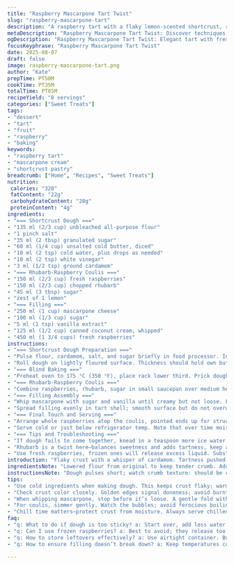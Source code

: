 ```yaml
---
title: "Raspberry Mascarpone Tart Twist"
slug: "raspberry-mascarpone-tart"
description: "A raspberry tart with a flaky lemon-scented shortcrust, rich mascarpone cream folded with whipped coconut cream, and a vibrant rhubarb-raspberry coulis. The tart shell baked blind until golden-brown with a hint of cardamom, then chilled before filling. Fresh raspberries arranged point-up for a striking finish. Elegant, light, dairy-alternated, no eggs or nuts. Techniques focus on tactile cues, avoiding overhandling the dough, and straining coulis for seedless texture. Common swaps and timing tweaks ensure reliability under real kitchen pressure."
metaDescription: "Raspberry Mascarpone Tart Twist: Discover techniques for a flawless tart. Flaky crust, vibrant coulis, and rich filling."
ogDescription: "Raspberry Mascarpone Tart Twist: Elegant tart with fresh raspberries, tangy coulis. Master your pastry skills and impress."
focusKeyphrase: "Raspberry Mascarpone Tart Twist"
date: 2025-08-07
draft: false
image: raspberry-mascarpone-tart.png
author: "Kate"
prepTime: PT50M
cookTime: PT35M
totalTime: PT85M
recipeYield: "8 servings"
categories: ["Sweet Treats"]
tags:
- "dessert"
- "tart"
- "fruit"
- "raspberry"
- "baking"
keywords:
- "raspberry tart"
- "mascarpone cream"
- "shortcrust pastry"
breadcrumb: ["Home", "Recipes", "Sweet Treats"]
nutrition: 
 calories: "320"
 fatContent: "22g"
 carbohydrateContent: "28g"
 proteinContent: "4g"
ingredients:
- "=== Shortcrust Dough ==="
- "135 ml (2/3 cup) unbleached all-purpose flour"
- "1 pinch salt"
- "35 ml (2 tbsp) granulated sugar"
- "60 ml (1/4 cup) unsalted cold butter, diced"
- "10 ml (2 tsp) cold water, plus drops as needed"
- "10 ml (2 tsp) white vinegar"
- "3 ml (1/2 tsp) ground cardamom"
- "=== Rhubarb-Raspberry Coulis ==="
- "150 ml (2/3 cup) fresh raspberries"
- "150 ml (2/3 cup) chopped rhubarb"
- "45 ml (3 tbsp) sugar"
- "zest of 1 lemon"
- "=== Filling ==="
- "250 ml (1 cup) mascarpone cheese"
- "100 ml (1/3 cup) sugar"
- "5 ml (1 tsp) vanilla extract"
- "125 ml (1/2 cup) canned coconut cream, whipped"
- "450 ml (1 3/4 cups) fresh raspberries"
instructions:
- "=== Shortcrust Dough Preparation ==="
- "Pulse flour, cardamom, salt, and sugar briefly in food processor. Integrate cold butter chunks in 3-4 short bursts. Look for coarse crumbs, like wet sand. Add vinegar and cold water teaspoon by teaspoon; pulse just to gather dough clumps. Avoid warmth from overmixing—stop as soon as dough forms a tassel. Press into disc, wrap tightly; chill 40 minutes minimum. Avoid more water; too sticky means start again with less liquid."
- "Roll dough on lightly floured surface. Thickness should hold own but not too thick, about 3-4 mm. Transfer to 22-23 cm tart pan with removable base. Patch cracks if any with small dough pieces. Refrigerate tart shell 25 minutes to firm up and prevent shrinkage."
- "=== Blind Baking ==="
- "Preheat oven to 175 °C (350 °F), place rack lower third. Prick dough base all over with fork to prevent bubbling. Line with parchment, fill with dried beans or rice for weight. Bake 20 minutes—cover edges with foil if browning too fast. Remove weights and liner carefully, bake an extra 12 minutes. Golden edges and set base are your cues. Let cool completely in pan on wire rack. Slight shrinking tolerable but avoid cracks."
- "=== Rhubarb-Raspberry Coulis ==="
- "Combine raspberries, rhubarb, sugar in small saucepan over medium heat. Simmer 7-9 minutes while stirring occasionally. Bubbles should be gentle, not furious. Fruit softens to a jammy consistency. Cool slightly. Press through fine sieve using a spatula—expect some seeds to cling, use spoon pressure to maximize juice release without forcing coarse pulp through. Stir in lemon zest last for brightness. Cool to near room temp before using."
- "=== Filling Assembly ==="
- "Whip mascarpone with sugar and vanilla until creamy but not loose. Fold in whipped coconut cream gently—use a rubber spatula, stroke and fold to maintain volume and prevent breaking. Coconut cream swap here cuts dairy heaviness and adds subtle tropical note."
- "Spread filling evenly in tart shell; smooth surface but do not overwork. Pour rhubarb-raspberry coulis over filling. Use the back of a spoon to leave slight ripples, not flat. This contrast in texture will shine through the raspberries."
- "=== Final Touch and Serving ==="
- "Arrange whole raspberries atop the coulis, pointed ends up for structure. Press lightly but don’t sink. Chill tart at least 30 minutes. Can hold 4 hours but best eaten soon after chilling to keep crust crisp and cream fresh."
- "Serve cold or just below refrigerator temp. Note that over time moisture from fruit may soften crust; if this happens, sharpen knife between cuts to avoid tearing."
- "=== Tips and Troubleshooting ==="
- "If dough fails to come together, knead in a teaspoon more ice water slowly, but beware of overwatering. Overbaked crust tastes dry; watch color closely—edges should be golden, not burnt. If mascarpone is too firm, warm slightly at room temp before whipping but don’t let it become runny. Seed removal from coulis critical for texture; if you lack sieve, use muslin cloth or coffee filter for best results."
- "Rhubarb is a twist here—balances sweetness and adds tartness, keep an eye on simmer stage to prevent burning."
- "Use fresh raspberries, frozen ones will release excess liquid. Substitute coconut cream with heavy cream but skip vanilla extract if using very sweet cream."
introduction: "Flaky crust with a whisper of cardamom. Tartness pushed up by rhubarb’s sharp edge, mingling with fresh raspberries, straining out the seeds—nobody likes biting into gritty grains. Dairy richness from mascarpone, but folded with whipped coconut cream for a light lift and nuanced flavor, late summer fruit always nails the balance with lushness and acidity. Timing shifts, chill times adjusted for better handling and texture stability. Tactile feel key here—overworked dough feels greasy and tough. Crack-free bake means controlled oven heat and weight. Fruity coulis simmered just till syrupy, not jammy. Freshness paramount, so assemble cold and serve cold. Visual punch with berries standing tall, inviting. No shortcuts with layering; each step builds toward textural contrast. Swap vanilla for a pale almond extract if you want nutty hint without actual nuts. Cardamom aroma—you'll catch it as the crust bakes—refreshing, unique, a touch unexpected."
ingredientsNote: "Lowered flour from original to keep tender crumb. Added cardamom instead of plain flour flavor to lift crust aroma. Vinegar keeps dough tender by slowing gluten development; don’t skip. Substituted part of the liquid for vinegar and lowered total water to tighten dough but keep pliable. Butter quantity reduced slightly—enough for flakiness, not weight. Coconut cream swapped for cream to lighten filling and add subtle taste contrast. Rhubarb added to coulis for acidity boost; balances sweetness of mascarpone and underlines fruit notes. Fresh fruit critical—not frozen which tends to water down. Sugar calibrated down; sweet enough but not cloying. Using canned coconut cream ensures stable whip; refrigerated overnight to chill. Lemon zest optional but lifts coulis brightness. Avoid nuts and eggs as per original but maintain structure with vinegar and proper baking technique. Typical pitfalls: overworked dough, unweighted crust, and uneven baking eliminate flaky texture—pay attention to cues not clock."
instructionsNote: "Dough pulses short; watch crumb texture: should be coarse like wet sand before liquid addition. Minimal water important—too much hydrates gluten causing toughness. Vinegar slows gluten formation. Chill dough twice: before rolling and after fitting in pan—stops shrinking. Docking base prevents bubbles, weight keeps crust flat. Remove weights mid-bake to dry base. Visual glow signals doneness––not just time. Cooling crust in pan preserves shape. Coulis simmer on medium; too high heat scorches, too low slows cooking. Strain coulis carefully; pressing gently avoids cloudy liquid. Whip mascarpone mixture just until combined, folding coconut cream in retains airiness. Spreading filling swiftly avoids warming crust. Coupling coulis atop filling before fruit keeps layers distinct, color contrasts strong. Raspberries placed pointy side up; avoids juices pooling and crushing berries. Final chill keeps structure. Ready to slice when cool but still slightly pliable. Clean, wet knife for neat slices avoids dragging fruit juice. Anticipate softening if stored beyond day, serve quickly for best texture."
tips:
- "Use cold ingredients when making dough. This keeps crust flaky; warmth means grease. Chill between steps. No rushing; patience pays. If dough cracks when rolling, patch it. Small pieces work."
- "Check crust color closely. Golden edges signal doneness; avoid burnt edges. Overbaking dries out crust—it’s about timing. Have a cooling rack ready for crust to rest. Shape matters."
- "When whipping mascarpone, stop before it’s loose. A gentle fold with coconut cream preserves airiness. Avoid heavy mixes; keep it light. Too much handling breaks texture. Soft strokes only."
- "For coulis, simmer gently. Watch the bubbles; avoid ferocious boiling. Should feel syrupy but not jam. Strain through sieve. Seeds mess with texture. A smooth finish just feels right."
- "Chill time matters—protect crust from moisture. Always serve chilled. Fresh raspberries should stand proud; press them lightly into coulis. Not too deep—their shape brings flair."
faq:
- "q: What to do if dough is too sticky? a: Start over, add less water. Too much hydrates gluten. Too sticky means tough crust. Adjust water slowly on next attempt."
- "q: Can I use frozen raspberries? a: Best to avoid; they release too much liquid. Fresh is key for texture. Otherwise, drain completely before using."
- "q: How to store leftovers effectively? a: Use airtight container. But crust will soften over time. Serve quickly. Keep chilled. Not great past a day."
- "q: How to ensure filling doesn’t break down? a: Keep temperatures cold. Whip cream just before filling, assemble fast. This holds structure better. Creaminess stays intact."

---
```

